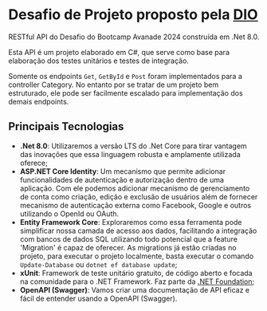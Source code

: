 # Desafio de Projeto proposto pela [DIO](www.dio.me)

RESTful API do Desafio do Bootcamp Avanade 2024 construída em .Net 8.0.

Esta API é um projeto elaborado em C#, que serve como base para elaboração dos testes unitários e testes de integração.

Somente os endpoints `Get`, `GetById` e `Post` foram implementados para a controller Category. No entanto por se tratar de um projeto bem estruturado, ele pode ser facilmente escalado para implementação dos demais endpoints.

## Principais Tecnologias

- **.Net 8.0**: Utilizaremos a versão LTS do .Net Core para tirar vantagem das inovações que essa linguagem robusta e amplamente utilizada oferece;
- **ASP.NET Core Identity**: Um mecanismo que permite adicionar funcionalidades de autenticação e autorização dentro de uma aplicação. Com ele podemos adicionar mecanismo de gerenciamento de conta como criação, edição e exclusão de usuários além de fornecer mecanismo de autenticação externa como Facebook, Google e outros utilizando o OpenId ou OAuth.
- **Entity Framework Core**: Exploraremos como essa ferramenta pode simplificar nossa camada de acesso aos dados, facilitando a integração com bancos de dados SQL utilizando todo potencial que a feature 'Migration' é capaz de oferecer. As migrations já estão criadas no projeto, para executar o projeto localmente, basta executar o comando `Update-Database` ou `dotnet ef database update`;
- **xUnit**: Framework de teste unitário gratuito, de código aberto e focada na comunidade para o .NET Framework. Faz parte da [.NET Foundation](https://dotnetfoundation.org/);
- **OpenAPI (Swagger)**: Vamos criar uma documentação de API eficaz e fácil de entender usando a OpenAPI (Swagger).
